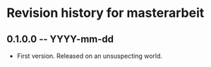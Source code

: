 # Revision history for masterarbeit

## 0.1.0.0 -- YYYY-mm-dd

* First version. Released on an unsuspecting world.
